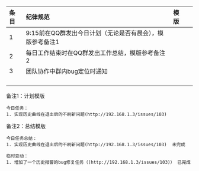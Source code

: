 | 条目 | 纪律规范 | 模版 |  |
| :--- | :--- | :--- | :--- |
| 1 | 9:15前在QQ群发出今日计划（无论是否有晨会），模版参考备注1 |  |  |
| 2 | 每日工作结束时在QQ群发出工作总结，模版参考备注2 |  |  |
| 3 | 团队协作中群内bug定位时通知 |  |  |
|  |  |  |  |
|  |  |  |  |
|  |  |  |  |
|  |  |  |  |

备注1：计划模版

```
今日任务：
1. 实现历史曲线在退出后的不刷新问题(http://192.168.1.3/issues/103)
```

备注2：总结模版

```
今日任务总结：
1. 实现历史曲线在退出后的不刷新问题(http://192.168.1.3/issues/103)  未完成

临时变动：
1. 增加了一个历史报警的bug修复任务（(http://192.168.1.3/issues/103)） 已完成
```



